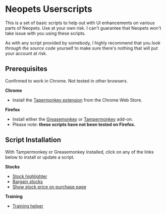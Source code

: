 # Neopets Userscripts
This is a set of basic scripts to help out with UI enhancements on various parts of Neopets. Use at your own risk. I can't guarantee that Neopets won't take issue with you using these scripts.

As with any script provided by somebody, I highly recommend that you *look through the source code* yourself to make sure there's nothing that will put your account at risk.

## Prerequisites
Confirmed to work in Chrome.  Not tested in other browsers.

**Chrome**
* Install the [Tapermonkey extension](https://chrome.google.com/webstore/detail/tampermonkey/dhdgffkkebhmkfjojejmpbldmpobfkfo) from the Chrome Web Store. 

**Firefox** 
* Install either the [Greasemonkey](https://addons.mozilla.org/en-US/firefox/addon/greasemonkey/) or [Tampermonkey](https://addons.mozilla.org/en-US/firefox/addon/tampermonkey/) add-on.
* Please note: **these scripts have not been tested on Firefox.**

## Script Installation
With Tampermonkey or Greasemonkey installed, click on any of the links below to install or update a script.

**Stocks**
- [Stock highlighter](https://github.com/Nikker/Neopets-Userscripts/raw/master/stock-highlighter.user.js)
- [Bargain stocks](https://github.com/Nikker/Neopets-Userscripts/raw/master/bargain-stocks.user.js)
- [Show stock price on purchase page](https://github.com/Nikker/Neopets-Userscripts/raw/master/stock-price.user.js)

**Training**
- [Training helper](https://github.com/Nikker/Neopets-Userscripts/raw/master/training-helper.user.js)
 
